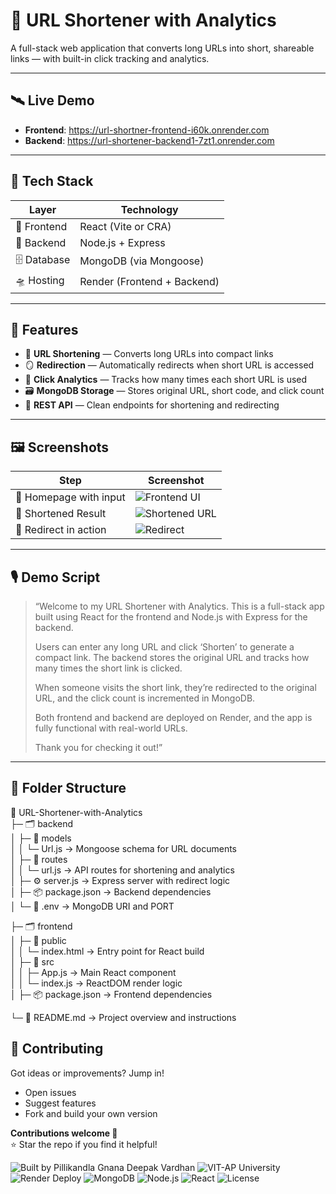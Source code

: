 # 🧬 URL Shortener with Analytics

A full-stack web application that converts long URLs into short, shareable links — with built-in click tracking and analytics.

---

## 🛰️ Live Demo

- **Frontend**: https://url-shortner-frontend-i60k.onrender.com
- **Backend**: https://url-shortener-backend1-7zt1.onrender.com

---

## 🧰 Tech Stack

| Layer      | Technology              |
|------------|--------------------------|
| 🎨 Frontend   | React (Vite or CRA)      |
| 🧠 Backend    | Node.js + Express        |
| 🗄️ Database   | MongoDB (via Mongoose)   |
| 🛸 Hosting    | Render (Frontend + Backend) |

---

## 🧩 Features

- 🧷 **URL Shortening** — Converts long URLs into compact links
- 🪞 **Redirection** — Automatically redirects when short URL is accessed
- 🧮 **Click Analytics** — Tracks how many times each short URL is used
- 🗃️ **MongoDB Storage** — Stores original URL, short code, and click count
- 🧵 **REST API** — Clean endpoints for shortening and redirecting

---

## 🖼️ Screenshots

| Step | Screenshot |
|------|------------|
| 🧾 Homepage with input | ![Frontend UI](https://res.cloudinary.com/demymjjto/image/upload/v1761044224/Screenshot_2025-10-21_162651_de6gl6.png) |
| 🧿 Shortened Result | ![Shortened URL](https://res.cloudinary.com/demymjjto/image/upload/v1761043924/Screenshot_2025-10-21_162140_ydddhn.png) |
| 🧭 Redirect in action | ![Redirect](https://res.cloudinary.com/demymjjto/image/upload/v1761044081/Screenshot_2025-10-21_162412_eqnexv.png) |

---

## 🎙️ Demo Script

> “Welcome to my URL Shortener with Analytics. This is a full-stack app built using React for the frontend and Node.js with Express for the backend.  
>  
> Users can enter any long URL and click ‘Shorten’ to generate a compact link. The backend stores the original URL and tracks how many times the short link is clicked.  
>  
> When someone visits the short link, they’re redirected to the original URL, and the click count is incremented in MongoDB.  
>  
> Both frontend and backend are deployed on Render, and the app is fully functional with real-world URLs.  
>  
> Thank you for checking it out!”

---

## 🧱 Folder Structure

📁 URL-Shortener-with-Analytics  
├─ 🗂️ backend  
│  ├─ 📄 models  
│  │  └─ Url.js → Mongoose schema for URL documents  
│  ├─ 📄 routes  
│  │  └─ url.js → API routes for shortening and analytics  
│  ├─ ⚙️ server.js → Express server with redirect logic  
│  ├─ 📦 package.json → Backend dependencies  
│  └─ 🔐 .env → MongoDB URI and PORT  

├─ 🗂️ frontend  
│  ├─ 📄 public  
│  │  └─ index.html → Entry point for React build  
│  ├─ 📄 src  
│  │  ├─ App.js → Main React component  
│  │  └─ index.js → ReactDOM render logic  
│  ├─ 📦 package.json → Frontend dependencies    

└─ 📘 README.md → Project overview and instructions

## 🤝 Contributing

Got ideas or improvements? Jump in!

- Open issues  
- Suggest features  
- Fork and build your own version  

**Contributions welcome 🙌**  
⭐ Star the repo if you find it helpful!


![Built by Pillikandla Gnana Deepak Vardhan](https://img.shields.io/badge/Built%20by-PGnanaDeepakVardhan-blueviolet)
![VIT-AP University](https://img.shields.io/badge/VIT--AP%20University-Student-orange)
![Render Deploy](https://img.shields.io/badge/Hosted%20on-Render-blue)
![MongoDB](https://img.shields.io/badge/Database-MongoDB-green)
![Node.js](https://img.shields.io/badge/Backend-Node.js-yellow)
![React](https://img.shields.io/badge/Frontend-React-blue)
![License](https://img.shields.io/badge/License-MIT-lightgrey)
